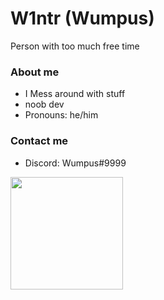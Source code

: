 # W1ntr (Wumpus)
 
 Person with too much free time

### About me
- I Mess around with stuff
- noob dev
- Pronouns: he/him


### Contact me
- Discord: Wumpus#9999

 
<p float="left">
  <img src="https://github-readme-stats.vercel.app/api?username=W1ntr&show_icons=true&theme=buefy" height="180">
</p>
